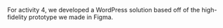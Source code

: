 For activity 4, we developed a WordPress solution based off of the high-fidelity prototype we made in Figma.
